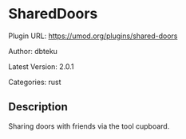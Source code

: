 # SharedDoors

Plugin URL: https://umod.org/plugins/shared-doors

Author: dbteku

Latest Version: 2.0.1

Categories: rust

## Description

Sharing doors with friends via the tool cupboard.
